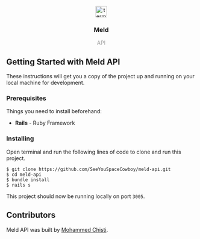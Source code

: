 <p align="center">
  <img
    src="https://user-images.githubusercontent.com/7621982/32139395-10478d60-bc15-11e7-8608-3be6ccd96a1e.png"
    alt="terminal"
    width="30" />
</p>
<h3 align="center">
  Meld
</h3>
<p align="center" style="color: #999;">API</p>

<p align="center"></p>

## Getting Started with Meld API
These instructions will get you a copy of the project up and running on your local machine for development.

### Prerequisites
Things you need to install beforehand:
* **Rails** - Ruby Framework

### Installing
Open terminal and run the following lines of code to clone and run this project.

 ```shell
 $ git clone https://github.com/SeeYouSpaceCowboy/meld-api.git
 $ cd meld-api
 $ bundle install
 $ rails s
 ```
 This project should now be running locally on port `3005`.

## Contributors
Meld API was built by [Mohammed Chisti](http://mohammedchisti.com).
